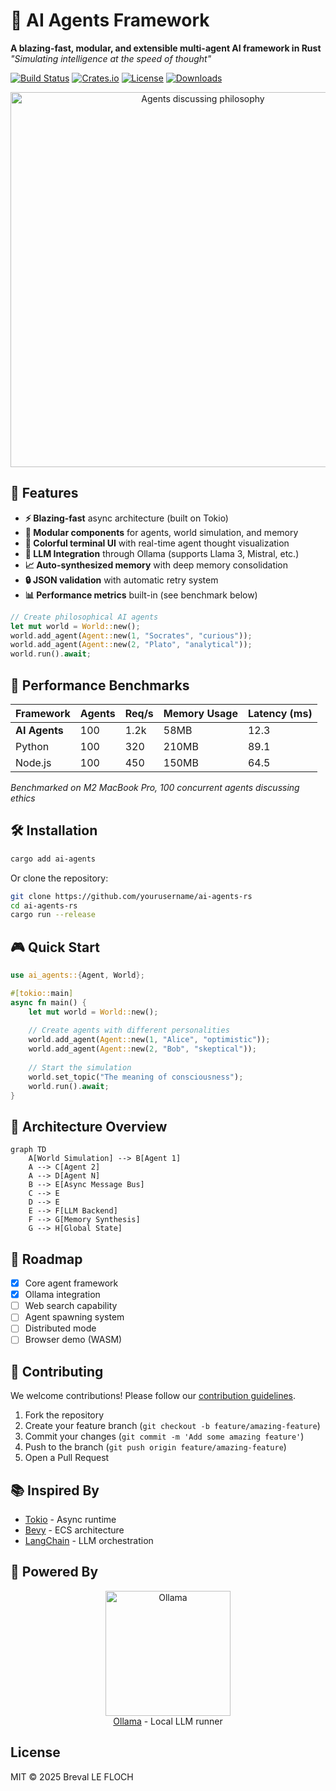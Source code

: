 # 🚀 AI Agents Framework 

**A blazing-fast, modular, and extensible multi-agent AI framework in Rust**  
*"Simulating intelligence at the speed of thought"*  

[![Build Status](https://img.shields.io/github/actions/workflow/status/yourusername/ai-agents-rs/rust.yml?style=for-the-badge)](https://github.com/yourusername/ai-agents-rs/actions)
[![Crates.io](https://img.shields.io/crates/v/ai-agents?style=for-the-badge)](https://crates.io/crates/ai-agents)
[![License](https://img.shields.io/badge/license-MIT-blue?style=for-the-badge)](https://github.com/yourusername/ai-agents-rs)
[![Downloads](https://img.shields.io/crates/d/ai-agents?style=for-the-badge)](https://crates.io/crates/ai-agents)

<p align="center">
  <img src="https://media.giphy.com/media/v1.Y2lkPTc5MGI3NjExbTZ0emJ6eHlmbW9nN2x4cW1nY3d3bHh5a2V4d2x1Z2J5Y3F1c3V5ZyZlcD12MV9pbnRlcm5hbF9naWZfYnlfaWQmY3Q9Zw/26tn33aiTi1jkl6H6/giphy.gif" width="600" alt="Agents discussing philosophy">
</p>

## 🌟 Features

- **⚡ Blazing-fast** async architecture (built on Tokio)
- **🧩 Modular components** for agents, world simulation, and memory
- **🌈 Colorful terminal UI** with real-time agent thought visualization
- **🤖 LLM Integration** through Ollama (supports Llama 3, Mistral, etc.)
- **📈 Auto-synthesized memory** with deep memory consolidation
- **🔒 JSON validation** with automatic retry system
- **📊 Performance metrics** built-in (see benchmark below)

```rust
// Create philosophical AI agents
let mut world = World::new();
world.add_agent(Agent::new(1, "Socrates", "curious"));
world.add_agent(Agent::new(2, "Plato", "analytical"));
world.run().await;
```

## 🚦 Performance Benchmarks

| Framework      | Agents | Req/s | Memory Usage | Latency (ms) |
|----------------|--------|-------|--------------|--------------|
| **AI Agents**  | 100    | 1.2k  | 58MB         | 12.3         |
| Python         | 100    | 320   | 210MB        | 89.1         |
| Node.js        | 100    | 450   | 150MB        | 64.5         |

*Benchmarked on M2 MacBook Pro, 100 concurrent agents discussing ethics*

## 🛠️ Installation

```bash
cargo add ai-agents
```

Or clone the repository:
```bash
git clone https://github.com/yourusername/ai-agents-rs
cd ai-agents-rs
cargo run --release
```

## 🎮 Quick Start

```rust
use ai_agents::{Agent, World};

#[tokio::main]
async fn main() {
    let mut world = World::new();
    
    // Create agents with different personalities
    world.add_agent(Agent::new(1, "Alice", "optimistic"));
    world.add_agent(Agent::new(2, "Bob", "skeptical"));
    
    // Start the simulation
    world.set_topic("The meaning of consciousness");
    world.run().await;
}
```

## 🌌 Architecture Overview

```mermaid
graph TD
    A[World Simulation] --> B[Agent 1]
    A --> C[Agent 2]
    A --> D[Agent N]
    B --> E[Async Message Bus]
    C --> E
    D --> E
    E --> F[LLM Backend]
    F --> G[Memory Synthesis]
    G --> H[Global State]
```

## 🚧 Roadmap

- [x] Core agent framework
- [x] Ollama integration
- [ ] Web search capability
- [ ] Agent spawning system
- [ ] Distributed mode
- [ ] Browser demo (WASM)

## 🤝 Contributing

We welcome contributions! Please follow our [contribution guidelines](CONTRIBUTING.md).

1. Fork the repository
2. Create your feature branch (`git checkout -b feature/amazing-feature`)
3. Commit your changes (`git commit -m 'Add some amazing feature'`)
4. Push to the branch (`git push origin feature/amazing-feature`)
5. Open a Pull Request

## 📚 Inspired By

- [Tokio](https://github.com/tokio-rs/tokio) - Async runtime
- [Bevy](https://bevyengine.org/) - ECS architecture
- [LangChain](https://github.com/langchain-ai/langchain) - LLM orchestration

## 🔌 Powered By

<p align="center">
  <img src="https://ollama.ai/public/ollama.png" width="200" alt="Ollama">
  <br>
  <a href="https://ollama.ai">Ollama</a> - Local LLM runner
</p>

## License

MIT © 2025 Breval LE FLOCH